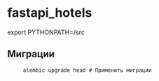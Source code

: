 # fastapi_hotels

export PYTHONPATH=/src

## Миграции
```shell
     alembic upgrade head # Применить миграции
```